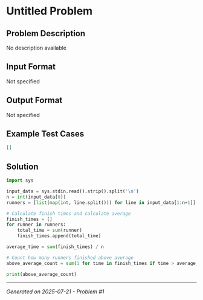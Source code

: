# Untitled Problem

## Problem Description
No description available

## Input Format
Not specified

## Output Format
Not specified

## Example Test Cases
```json
[]
```

## Solution
```python
import sys

input_data = sys.stdin.read().strip().split('\n')
n = int(input_data[0])
runners = [list(map(int, line.split())) for line in input_data[1:n+1]]

# Calculate finish times and calculate average
finish_times = []
for runner in runners:
    total_time = sum(runner)
    finish_times.append(total_time)

average_time = sum(finish_times) / n

# Count how many runners finished above average
above_average_count = sum(1 for time in finish_times if time > average_time)

print(above_average_count)
```

---
*Generated on 2025-07-21 - Problem #1*